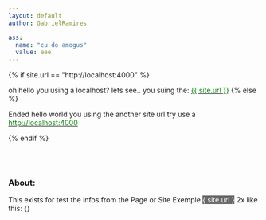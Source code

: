 ```yaml
---
layout: default
author: GabrielRamires

ass:
  name: "cu do amogus"
  value: eee
---
```


<style>
    code1 {
        background-color:  dimgray; 
        color: white;
    }
    args {
        color: green;
    }
</style>

{% if site.url == "http://localhost:4000" %}

<p> oh hello you using a localhost? lets see.. you suing the: <a href="{{ site.url }}{{ page.url }}"><args>{{ site.url }}</args></a>
{% else %}
<p>Ended hello world you using the another site url try use a <a href="{{ site.url }}{{ page.url }}"><args>http://localhost:4000</args></a></p>
{% endif %}

<br><br>

<h3>About:</h3>
<p>This exists for test the infos from the Page or Site Exemple <code1>{ site.url }</code1> 2x like this: {}</p>
